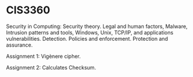 # CIS3360
Security in Computing: Security theory. Legal and human factors, Malware, Intrusion patterns and tools, Windows, Unix, TCP/IP, and applications vulnerabilities. Detection. Policies and enforcement. Protection and assurance.

Assignment 1: Vigènere cipher.

Assignment 2: Calculates Checksum.
